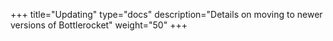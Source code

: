 +++
title="Updating"
type="docs"
description="Details on moving to newer versions of Bottlerocket"
weight="50"
+++
